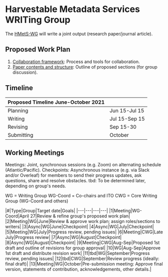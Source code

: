 # Harvestable Metadata Services WRITing Group

The [HMetS-WG](https://www.worlddatasystem.org/community/working-groups/harvestable-metadata-service) will write a joint output (research paper/journal article). 

## Proposed Work Plan

1. [Collaboration framework](https://wdsito.sharepoint.com/:w:/s/WDS-ITO/HMetS/EaJbV31jr45NjDMK7LMM88EBAlZW74uCeYF5QXeCJxiy4Q?e=eMXwCd): Process and tools for collaboration.
1. [Paper contents and structure](https://wdsito.sharepoint.com/:w:/s/WDS-ITO/HMetS/EbADsn_EY7dPjw2wWAk7f1kBeKNlDpNG5ljY1VaGhbnGDA?e=e8rKNa): Outline of proposed sections (for group discussion).
  
## Timeline
|Proposed Timeline June-October 2021|  |
|------------------------------------- |----------------|
|Planning|Jun 15-Jul 15|
|Writing|Jul 15-Sep 15|
|Revising|Sep 15-30|
|Submitting|October|

## Working Meetings
Meetings: Joint, synchronous sessions (e.g. Zoom) on alternating schedule (Atlantic/Pacific). 
Checkpoints: Asynchronous instance (e.g. via Slack and/or Overleaf) for members to send their progress updates, ask questions, share and resolve obstacles.
tbd: To be determined later, depending on group's needs.

WG = Writing Group
WG-Coord = Co-chairs and ITO
CWG = Core Writing Group (WG-Coord and others)

|#|Type|Group|Target date|Goals|
|---|---|---|---|
|1|Meeting|WG-Coord|April 27|Review & refine group's proposed work plan|
|2|Meeting|WG|June|Review & approve work plan; assign roles/sections to writers|
|3|Async|WG|June|Checkpoint|
|4|Async|WG|July|Checkpoint|
|5|Meeting|WG|July|Progress review, pending issues|
|6|Meeting|CWG|Late July|Progress review|
|7|Async|WG|August|Checkpoint|
|8|Async|WG|August|Checkpoint|
|9|Meeting|CWG|Aug-Sep|Proposed 1st draft and outline of revisions for group approval|
|10|WG|Aug-Sep|Approve 1st draft and distribute revision work|
|11|tbd|WG|September|Progress review, pending issues|
|12|tbd|CWG|September|Review progress (ideally: final draft)|
|13|Meeting|WG|October|Pre-submission meeting: Approve final version, statements of contribution, acknowledgements, other details.|
